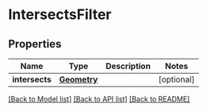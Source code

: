 # IntersectsFilter

## Properties
Name | Type | Description | Notes
------------ | ------------- | ------------- | -------------
**intersects** | [**Geometry**](Geometry.md) |  | [optional] 

[[Back to Model list]](../README.md#documentation-for-models) [[Back to API list]](../README.md#documentation-for-api-endpoints) [[Back to README]](../README.md)

